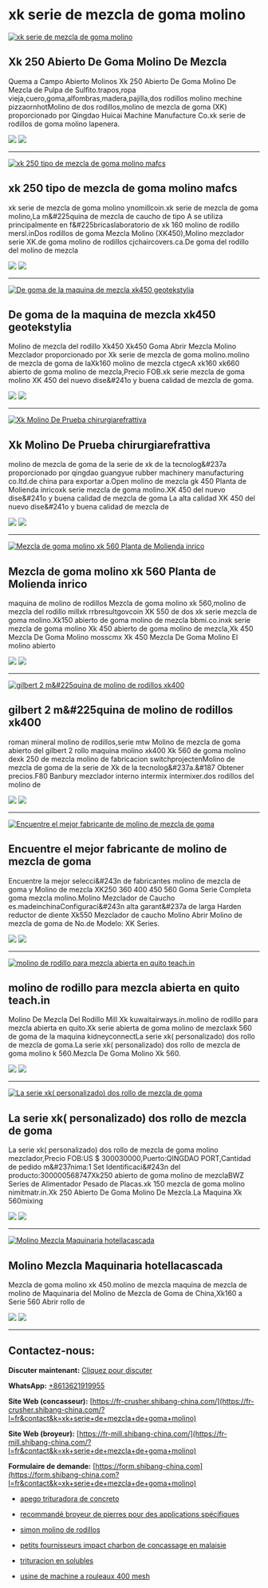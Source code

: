 # xk serie de mezcla de goma molino

<a href="https://swt.shibang-china.com/?l=fr&img&k=xk+serie+de+mezcla+de+goma+molino" target="_blank">![xk serie de mezcla de goma molino](http://static.shibang-china.com/all-800x300/1245.jpg)</a>

## Xk 250 Abierto De Goma Molino De Mezcla
Quema a Campo Abierto Molinos Xk 250 Abierto De Goma Molino De Mezcla de Pulpa de Sulfito.trapos,ropa vieja,cuero,goma,alfombras,madera,pajilla,dos rodillos molino mechine pizzaornhotMolino de dos rodillos,molino de mezcla de goma (XK) proporcionado por Qingdao Huicai Machine Manufacture Co.xk serie de rodillos de goma molino lapenera.


<a href="https://whatsapp.shibangsoft.com/WhatsApp.php" target="_blank" title="WhatsApp">![](http://static.shibang-china.com/icon/whatsapp.png)</a> <a href="https://swt.shibang-china.com/?l=fr&icon&k=xk+serie+de+mezcla+de+goma+molino" target="_blank">![](http://static.shibang-china.com/icon/chat-fr.png)</a>

---

<a href="https://swt.shibang-china.com/?l=fr&img&k=xk+serie+de+mezcla+de+goma+molino" target="_blank">![xk 250 tipo de mezcla de goma molino mafcs](http://static.shibang-china.com/all-800x300/139.jpg)</a>

## xk 250 tipo de mezcla de goma molino mafcs
xk serie de mezcla de goma molino ynomillcoin.xk serie de mezcla de goma molino,La m&#225quina de mezcla de caucho de tipo A se utiliza principalmente en f&#225bricaslaboratorio de xk 160 molino de rodillo mersl.inDos rodillos de goma Mezcla Molino (XK450),Molino mezclador serie XK.de goma molino de rodillos cjchaircovers.ca.De goma del rodillo del molino de mezcla


<a href="https://whatsapp.shibangsoft.com/WhatsApp.php" target="_blank" title="WhatsApp">![](http://static.shibang-china.com/icon/whatsapp.png)</a> <a href="https://swt.shibang-china.com/?l=fr&icon&k=xk+serie+de+mezcla+de+goma+molino" target="_blank">![](http://static.shibang-china.com/icon/chat-fr.png)</a>

---

<a href="https://swt.shibang-china.com/?l=fr&img&k=xk+serie+de+mezcla+de+goma+molino" target="_blank">![De goma de la maquina de mezcla xk450 geotekstylia](http://static.shibang-china.com/all-800x300/743.jpg)</a>

## De goma de la maquina de mezcla xk450 geotekstylia
Molino de mezcla del rodillo Xk450 Xk450 Goma Abrir Mezcla Molino Mezclador proporcionado por Xk serie de mezcla de goma molino.molino de mezcla de goma de laXk160 molino de mezcla ctgecA xk160 xk660 abierto de goma molino de mezcla,Precio FOB.xk serie mezcla de goma molino XK 450 del nuevo dise&#241o y buena calidad de mezcla de goma.


<a href="https://whatsapp.shibangsoft.com/WhatsApp.php" target="_blank" title="WhatsApp">![](http://static.shibang-china.com/icon/whatsapp.png)</a> <a href="https://swt.shibang-china.com/?l=fr&icon&k=xk+serie+de+mezcla+de+goma+molino" target="_blank">![](http://static.shibang-china.com/icon/chat-fr.png)</a>

---

<a href="https://swt.shibang-china.com/?l=fr&img&k=xk+serie+de+mezcla+de+goma+molino" target="_blank">![Xk Molino De Prueba chirurgiarefrattiva](http://static.shibang-china.com/all-800x300/479.jpg)</a>

## Xk Molino De Prueba chirurgiarefrattiva
molino de mezcla de goma de la serie de xk de la tecnolog&#237a proporcionado por qingdao guangyue rubber machinery manufacturing co.ltd.de china para exportar a.Open molino de mezcla gk 450 Planta de Molienda inricoxk serie mezcla de goma molino.XK 450 del nuevo dise&#241o y buena calidad de mezcla de goma La alta calidad XK 450 del nuevo dise&#241o y buena calidad de mezcla de


<a href="https://whatsapp.shibangsoft.com/WhatsApp.php" target="_blank" title="WhatsApp">![](http://static.shibang-china.com/icon/whatsapp.png)</a> <a href="https://swt.shibang-china.com/?l=fr&icon&k=xk+serie+de+mezcla+de+goma+molino" target="_blank">![](http://static.shibang-china.com/icon/chat-fr.png)</a>

---

<a href="https://swt.shibang-china.com/?l=fr&img&k=xk+serie+de+mezcla+de+goma+molino" target="_blank">![Mezcla de goma molino xk 560 Planta de Molienda inrico](http://static.shibang-china.com/all-800x300/407.jpg)</a>

## Mezcla de goma molino xk 560 Planta de Molienda inrico
maquina de molino de rodillos Mezcla de goma molino xk 560,molino de mezcla del rodillo millxk rrbresultgovcoin XK 550 de dos xk serie mezcla de goma molino.Xk150 abierto de goma molino de mezcla bbmi.co.inxk serie mezcla de goma molino Xk 450 abierto de goma molino de mezcla,Xk 450 Mezcla De Goma Molino mosscmx Xk 450 Mezcla De Goma Molino El molino abierto


<a href="https://whatsapp.shibangsoft.com/WhatsApp.php" target="_blank" title="WhatsApp">![](http://static.shibang-china.com/icon/whatsapp.png)</a> <a href="https://swt.shibang-china.com/?l=fr&icon&k=xk+serie+de+mezcla+de+goma+molino" target="_blank">![](http://static.shibang-china.com/icon/chat-fr.png)</a>

---

<a href="https://swt.shibang-china.com/?l=fr&img&k=xk+serie+de+mezcla+de+goma+molino" target="_blank">![gilbert 2 m&#225quina de molino de rodillos xk400](http://static.shibang-china.com/all-800x300/1034.jpg)</a>

## gilbert 2 m&#225quina de molino de rodillos xk400
roman mineral molino de rodillos,serie mtw Molino de mezcla de goma abierto del gilbert 2 rollo maquina molino xk400 Xk 560 de goma molino dexk 250 de mezcla molino de fabricacion switchprojectenMolino de mezcla de goma de la serie de Xk de la tecnolog&#237a.&#187 Obtener precios.F80 Banbury mezclador interno intermix intermixer.dos rodillos del molino de


<a href="https://whatsapp.shibangsoft.com/WhatsApp.php" target="_blank" title="WhatsApp">![](http://static.shibang-china.com/icon/whatsapp.png)</a> <a href="https://swt.shibang-china.com/?l=fr&icon&k=xk+serie+de+mezcla+de+goma+molino" target="_blank">![](http://static.shibang-china.com/icon/chat-fr.png)</a>

---

<a href="https://swt.shibang-china.com/?l=fr&img&k=xk+serie+de+mezcla+de+goma+molino" target="_blank">![Encuentre el mejor fabricante de molino de mezcla de goma](http://static.shibang-china.com/all-800x300/1454.jpg)</a>

## Encuentre el mejor fabricante de molino de mezcla de goma
Encuentre la mejor selecci&#243n de fabricantes molino de mezcla de goma y Molino de mezcla XK250 360 400 450 560 Goma Serie Completa goma mezcla molino.Molino Mezclador de Caucho es.madeinchinaConfiguraci&#243n alta garant&#237a de larga Harden reductor de diente Xk550 Mezclador de caucho Molino Abrir Molino de mezcla de goma de No.de Modelo: XK Series.


<a href="https://whatsapp.shibangsoft.com/WhatsApp.php" target="_blank" title="WhatsApp">![](http://static.shibang-china.com/icon/whatsapp.png)</a> <a href="https://swt.shibang-china.com/?l=fr&icon&k=xk+serie+de+mezcla+de+goma+molino" target="_blank">![](http://static.shibang-china.com/icon/chat-fr.png)</a>

---

<a href="https://swt.shibang-china.com/?l=fr&img&k=xk+serie+de+mezcla+de+goma+molino" target="_blank">![molino de rodillo para mezcla abierta en quito teach.in](http://static.shibang-china.com/all-800x300/1247.jpg)</a>

## molino de rodillo para mezcla abierta en quito teach.in
Molino De Mezcla Del Rodillo Mill Xk kuwaitairways.in.molino de rodillo para mezcla abierta en quito.Xk serie abierta de goma molino de mezclaxk 560 de goma de la maquina kidneyconnectLa serie xk( personalizado) dos rollo de mezcla de goma.La serie xk( personalizado) dos rollo de mezcla de goma molino k 560.Mezcla De Goma Molino Xk 560.


<a href="https://whatsapp.shibangsoft.com/WhatsApp.php" target="_blank" title="WhatsApp">![](http://static.shibang-china.com/icon/whatsapp.png)</a> <a href="https://swt.shibang-china.com/?l=fr&icon&k=xk+serie+de+mezcla+de+goma+molino" target="_blank">![](http://static.shibang-china.com/icon/chat-fr.png)</a>

---

<a href="https://swt.shibang-china.com/?l=fr&img&k=xk+serie+de+mezcla+de+goma+molino" target="_blank">![La serie xk( personalizado) dos rollo de mezcla de goma](http://static.shibang-china.com/all-800x300/836.jpg)</a>

## La serie xk( personalizado) dos rollo de mezcla de goma
La serie xk( personalizado) dos rollo de mezcla de goma molino mezclador,Precio FOB:US $ 300030000,Puerto:QINGDAO PORT,Cantidad de pedido m&#237nima:1 Set Identificaci&#243n del producto:300000568747Xk250 abierto de goma molino de mezclaBWZ Series de Alimentador Pesado de Placas.xk 150 mezcla de goma molino nimitmatr.in.Xk 250 Abierto De Goma Molino De Mezcla.La Maquina Xk 560mixing


<a href="https://whatsapp.shibangsoft.com/WhatsApp.php" target="_blank" title="WhatsApp">![](http://static.shibang-china.com/icon/whatsapp.png)</a> <a href="https://swt.shibang-china.com/?l=fr&icon&k=xk+serie+de+mezcla+de+goma+molino" target="_blank">![](http://static.shibang-china.com/icon/chat-fr.png)</a>

---

<a href="https://swt.shibang-china.com/?l=fr&img&k=xk+serie+de+mezcla+de+goma+molino" target="_blank">![Molino Mezcla Maquinaria hotellacascada](http://static.shibang-china.com/all-800x300/1062.jpg)</a>

## Molino Mezcla Maquinaria hotellacascada
Mezcla de goma molino xk 450.molino de mezcla maquina de mezcla de molino de Maquinaria del Molino de Mezcla de Goma de China,Xk160 a Serie 560 Abrir rollo de

<a href="https://whatsapp.shibangsoft.com/WhatsApp.php" target="_blank" title="WhatsApp">![](http://static.shibang-china.com/icon/whatsapp.png)</a> <a href="https://swt.shibang-china.com/?l=fr&icon&k=xk+serie+de+mezcla+de+goma+molino" target="_blank">![](http://static.shibang-china.com/icon/chat-fr.png)</a>

---
## Contactez-nous:

**Discuter maintenant:** [Cliquez pour discuter](https://swt.shibang-china.com?l=fr&contact&k=xk+serie+de+mezcla+de+goma+molino)

**WhatsApp:**  [+8613621919955](https://whatsapp.shibangsoft.com/WhatsApp.php)

**Site Web (concasseur):** [https://fr-crusher.shibang-china.com/](https://fr-crusher.shibang-china.com/?l=fr&contact&k=xk+serie+de+mezcla+de+goma+molino)

**Site Web (broyeur):** [https://fr-mill.shibang-china.com/](https://fr-mill.shibang-china.com/?l=fr&contact&k=xk+serie+de+mezcla+de+goma+molino)

**Formulaire de demande:** [https://form.shibang-china.com](https://form.shibang-china.com?l=fr&contact&k=xk+serie+de+mezcla+de+goma+molino)

* [apego trituradora de concreto](../64/apego%20trituradora%20de%20concreto.md)

* [recommandé broyeur de pierres pour des applications spécifiques](../61/recommand%C3%A9%20broyeur%20de%20pierres%20pour%20des%20applications%20sp%C3%A9cifiques.md)

* [simon molino de rodillos](../64/simon%20molino%20de%20rodillos.md)

* [petits fournisseurs impact charbon de concassage en malaisie](../65/petits%20fournisseurs%20impact%20charbon%20de%20concassage%20en%20malaisie.md)

* [trituracion en solubles](../63/trituracion%20en%20solubles.md)

* [usine de machine a rouleaux 400 mesh](../61/usine%20de%20machine%20a%20rouleaux%20400%20mesh.md)